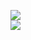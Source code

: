[![](https://img.shields.io/badge/Made%20With-Github%20Spray-lightgrey.svg?style=for-the-badge&logo=github)](https://github.com/Annihil/github-spray#19125)  
[![](https://i.imgur.com/2DrTn0Z.gif)](https://github.com/Annihil/github-spray)